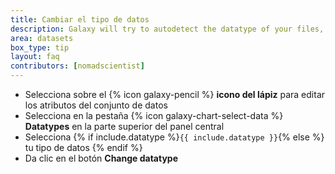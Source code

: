 ```yaml
---
title: Cambiar el tipo de datos
description: Galaxy will try to autodetect the datatype of your files, but you may need to manually set this occasionally.
area: datasets
box_type: tip
layout: faq
contributors: [nomadscientist]
---
```


* Selecciona sobre el {% icon galaxy-pencil %} **icono del lápiz** para editar los atributos del conjunto de datos
* Selecciona en la pestaña {% icon galaxy-chart-select-data %} **Datatypes** en la parte superior del panel central
* Selecciona {% if include.datatype %}`{{ include.datatype }}`{% else %} tu tipo de datos {% endif %}
* Da clic en el botón **Change datatype**
